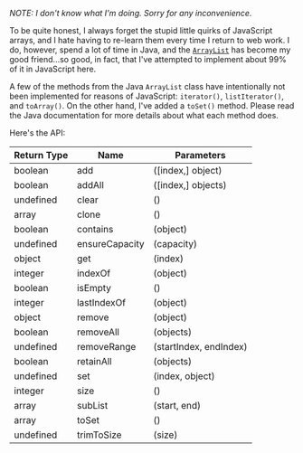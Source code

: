 _NOTE: I don't know what I'm doing. Sorry for any inconvenience._

To be quite honest, I always forget the stupid little quirks of JavaScript arrays, and I hate having to re-learn them every time I return to web work. I do, however, spend a lot of time in Java, and the [`ArrayList`](https://docs.oracle.com/javase/7/docs/api/java/util/ArrayList.html) has become my good friend...so good, in fact, that I've attempted to implement about 99% of it in JavaScript here.

A few of the methods from the Java `ArrayList` class have intentionally not been implemented for reasons of JavaScript: `iterator()`, `listIterator()`, and `toArray()`. On the other hand, I've added a `toSet()` method. Please read the Java documentation for more details about what each method does.

Here's the API:

Return Type	| Name				| Parameters
----------- | ----------------- | -----------
boolean		| add				| ([index,] object)
boolean		| addAll			| ([index,] objects)
undefined	| clear				| ()
array		| clone				| ()
boolean		| contains			| (object)
undefined	| ensureCapacity	| (capacity)
object		| get				| (index)
integer		| indexOf			| (object)
boolean		| isEmpty			| ()
integer		| lastIndexOf		| (object)
object		| remove			| (object)
boolean		| removeAll			| (objects)
undefined	| removeRange		| (startIndex, endIndex)
boolean		| retainAll			| (objects)
undefined	| set				| (index, object)
integer		| size				| ()
array		| subList			| (start, end)
array		| toSet				| ()
undefined	| trimToSize		| (size)
